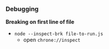 ### Debugging

**Breaking on first line of file**

- `node --inspect-brk file-to-run.js`
  - open `chrone://inspect`
